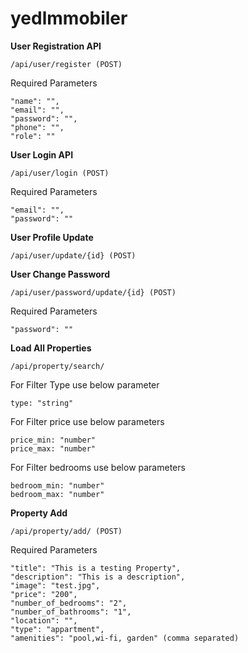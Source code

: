 # yedlmmobiler

**User Registration API**
```
/api/user/register (POST)
```
Required Parameters
```
"name": "",
"email": "",
"password": "",
"phone": "",
"role": ""
```
**User Login API**
```
/api/user/login (POST)
```
Required Parameters
```
"email": "",
"password": ""
```
**User Profile Update**
```
/api/user/update/{id} (POST)
```

**User Change Password**
```
/api/user/password/update/{id} (POST)
```
Required Parameters
```
"password": ""
```

**Load All Properties**
```
/api/property/search/
```
For Filter Type use below parameter  
```
type: "string"
```
For Filter price use below parameters 
```
price_min: "number"
price_max: "number"
```
For Filter bedrooms use below parameters 
```
bedroom_min: "number"
bedroom_max: "number"
```


**Property Add**
```
/api/property/add/ (POST)
```
Required Parameters
```
"title": "This is a testing Property",
"description": "This is a description",
"image": "test.jpg",
"price": "200",
"number_of_bedrooms": "2",
"number_of_bathrooms": "1",
"location": "",
"type": "appartment",
"amenities": "pool,wi-fi, garden" (comma separated)
```

